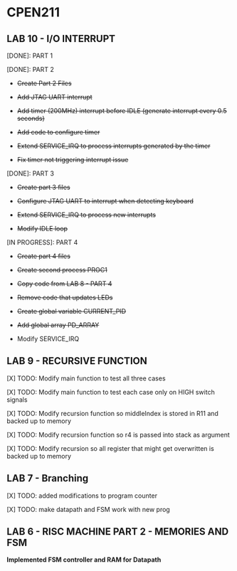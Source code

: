 # CPEN211

## LAB 10 - I/O INTERRUPT
[DONE]: PART 1

[DONE]: PART 2

- ~~Create Part 2 Files~~

- ~~Add JTAG UART interrupt~~

- ~~Add timer (200MHz) interrupt before IDLE (generate interrupt every 0.5 seconds)~~

- ~~Add code to configure timer~~

- ~~Extend SERVICE_IRQ to process interrupts generated by the timer~~

- ~~Fix timer not triggering interrupt issue~~

[DONE]: PART 3

- ~~Create part 3 files~~

- ~~Configure JTAG UART to interrupt when detecting keyboard~~

- ~~Extend SERVICE_IRQ to process new interrupts~~

- ~~Modify IDLE loop~~

[IN PROGRESS]: PART 4

- ~~Create part 4 files~~

- ~~Create second process PROC1~~

- ~~Copy code from LAB 8 - PART 4~~

- ~~Remove code that updates LEDs~~

- ~~Create global variable CURRENT_PID~~

- ~~Add global array PD_ARRAY~~

- Modify SERVICE_IRQ

## LAB 9 - RECURSIVE FUNCTION

[X] TODO: Modify main function to test all three cases

[X] TODO: Modify main function to test each case only on HIGH switch signals

[X] TODO: Modify recursion function so middleIndex is stored in R11 and backed up to memory

[X] TODO: Modify recursion function so r4 is passed into stack as argument

[X] TODO: Modify recursion so all register that might get overwritten is backed up to memory

## LAB 7 - Branching

[X] TODO: added modifications to program counter

[X] TODO: make datapath and FSM work with new prog


## LAB 6 - RISC MACHINE PART 2 - MEMORIES AND FSM

**Implemented FSM controller and RAM for Datapath**
